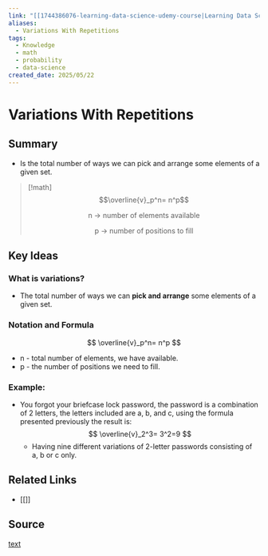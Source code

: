 ```yaml
---
link: "[[1744386076-learning-data-science-udemy-course|Learning Data Science Udemy Course]]"
aliases:
  - Variations With Repetitions
tags:
  - Knowledge
  - math
  - probability
  - data-science
created_date: 2025/05/22
---
```

# Variations With Repetitions
## Summary
- Is the total number of ways we can pick and arrange some elements of a given set.

>[!math] 
> $$\overline{v}_p^n= n^p$$
> <p style="text-align:center"> n -> number of elements available </p>
> <p style="text-align:center"> p -> number of positions to fill </p>
## Key Ideas
### What is variations?
- The total number of ways we can **pick and arrange** some elements of a given set.
### Notation and Formula
$$
\overline{v}_p^n= n^p
$$
- n - total number of elements, we have available.
- p - the number of positions we need to fill.
### Example:
- You forgot your briefcase lock password, the password is a combination of 2 letters, the letters included are a, b, and c, using the formula presented previously the result is:
$$
\overline{v}_2^3= 3^2=9
$$
	- Having nine different variations of 2-letter passwords consisting of a, b or c only.
	
## Related Links
- [[]]
## Source
[text](url) 